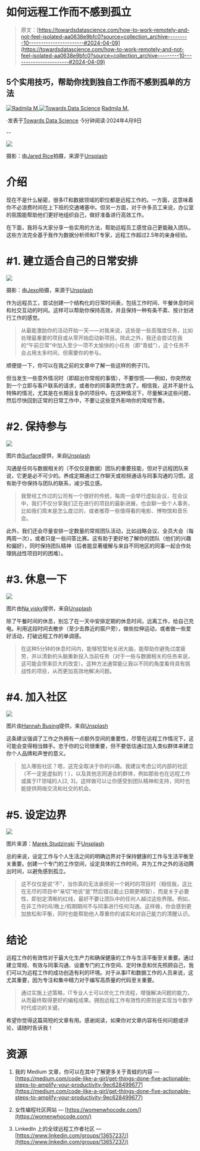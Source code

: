 # 如何远程工作而不感到孤立

> 原文：[https://towardsdatascience.com/how-to-work-remotely-and-not-feel-isolated-aa0638e9bfc0?source=collection_archive---------10-----------------------#2024-04-09](https://towardsdatascience.com/how-to-work-remotely-and-not-feel-isolated-aa0638e9bfc0?source=collection_archive---------10-----------------------#2024-04-09)

## 5个实用技巧，帮助你找到独自工作而不感到孤单的方法

[](https://radmilamandzhi.medium.com/?source=post_page---byline--aa0638e9bfc0--------------------------------)[![Radmila M.](../Images/f3722a0ca0c96b5f6abb8f23a1162488.png)](https://radmilamandzhi.medium.com/?source=post_page---byline--aa0638e9bfc0--------------------------------)[](https://towardsdatascience.com/?source=post_page---byline--aa0638e9bfc0--------------------------------)[![Towards Data Science](../Images/a6ff2676ffcc0c7aad8aaf1d79379785.png)](https://towardsdatascience.com/?source=post_page---byline--aa0638e9bfc0--------------------------------) [Radmila M.](https://radmilamandzhi.medium.com/?source=post_page---byline--aa0638e9bfc0--------------------------------)

·发表于[Towards Data Science](https://towardsdatascience.com/?source=post_page---byline--aa0638e9bfc0--------------------------------) ·5分钟阅读·2024年4月9日

--

![](../Images/7748eefddcb0ff781a676a5c7cf7ea63.png)

摄影：由[Jared Rice](https://unsplash.com/@jareddrice?utm_source=medium&utm_medium=referral)拍摄，来源于[Unsplash](https://unsplash.com/?utm_source=medium&utm_medium=referral)

# 介绍

现在不是什么秘密，很多IT和数据领域的职位都是远程工作的。一方面，这意味着你不必浪费时间在上下班的交通堵塞中。但另一方面，对于许多员工来说，办公室的氛围能帮助他们更好地组织自己，做好准备进行高效工作。

在下面，我将与大家分享一些实用的方法，帮助远程员工感觉自己更能融入团队。这些方法完全基于我作为数据分析师和IT专家，远程工作超过2.5年的亲身经验。

# **#1\. 建立适合自己的日常安排**

![](../Images/aab884ea7ee16a92a5b3cba4cc56ab58.png)

摄影：由[Jexo](https://unsplash.com/@jexo?utm_source=medium&utm_medium=referral)拍摄，来源于[Unsplash](https://unsplash.com/?utm_source=medium&utm_medium=referral)

作为远程员工，尝试创建一个结构化的日常时间表，包括工作时间、午餐休息时间和社交互动的时间。这样可以帮助你保持高效，并且保持一种有条不紊、按计划进行工作的感觉。

> 从最能激励你的活动开始一天——对我来说，这些是一些高强度任务，比如处理最重要的项目或从零开始启动新项目。除此之外，我还会尝试在我的“午前日常”中加入至少一项不太愉快的小任务（即“青蛙”），这个任务不会占用太多时间，但需要你的参与。

顺便提一下，你可以在我之前的文章中了解一些这样的例子[1]。

但当发生一些意外情况时（即超出你常规的事情），不要惊慌——例如，你突然收到一个立即与客户联系的请求，或者你的同事突然生病了。相信我，这并不是什么特殊的情况，尤其是在长期且复杂的项目中。在这种情况下，尽量解决这些问题，然后尽快回到正常的日常工作中，不要让这些意外影响你的常规节奏。

# #2\. **保持参与**

![](../Images/b687fdb5d18f0c2880dfb304ddd2d666.png)

图片由[Surface](https://unsplash.com/@surface?utm_source=medium&utm_medium=referral)提供，来自[Unsplash](https://unsplash.com/?utm_source=medium&utm_medium=referral)

沟通是任何与数据相关的（不仅仅是数据）团队的重要技能，但对于远程团队来说，它更是必不可少的。养成定期通过工作聊天或视频通话与同事沟通的习惯。这有助于你保持与团队的联系，减少孤立感。

> 我曾经工作过的公司有一个很好的传统，每周一会举行虚拟会议，在会议中，我们不仅分享我们正在进行的项目的最新进展，也会聊一些个人事务，比如我们周末是怎么度过的，或者推荐一些值得看的电影、博物馆和音乐会。

此外，我们还会尽量安排一定数量的常规团队活动，比如战略会议、全员大会（每两周一次），或者只是一些问答比赛。这有助于更好地了解你的团队（他们的兴趣和偏好），同时保持团队精神（后者能显著缓解与来自不同地区的同事一起合作处理挑战性项目时的困难）。

# #3\. 休息一下

![](../Images/e60aa93870a4582927980d8fb07d03fd.png)

图片由[Na visky](https://unsplash.com/@navisky?utm_source=medium&utm_medium=referral)提供，来自[Unsplash](https://unsplash.com/?utm_source=medium&utm_medium=referral)

除了午餐时间的休息，别忘了在一天中安排定期的休息时间，远离工作，给自己充电。利用这段时间去散步（至少去靠近的窗户旁），做些拉伸运动，或者做一些爱好活动，打破远程工作的单调感。

> 在这种5分钟的休息时间内，能够短暂地关闭大脑，能帮助你避免过度疲劳，并以清新的头脑重新投入当前任务（对于一些与数据相关的任务来说，这可能会带来巨大的改变）。这种方法通常能让我以不同的角度看待具有挑战性的项目，从而更加高效地解决问题。

# #4\. **加入社区**

![](../Images/540adb5c494b7a4250650ce4a72b5f8a.png)

图片由[Hannah Busing](https://unsplash.com/@hannahbusing?utm_source=medium&utm_medium=referral)提供，来自[Unsplash](https://unsplash.com/?utm_source=medium&utm_medium=referral)

这条建议强调了工作之外拥有一点额外空间的重要性，尽管在远程工作情况下，这可能会变得相当棘手。忠于你的公司很重要，但不要低估通过加入类似群体来建立你个人品牌和声誉的意义。

> 加入哪些社区？嗯，这完全取决于你的兴趣。我建议考虑公司内部的社区（不一定是虚拟的！），以及其他志同道合的群体，例如那些也在远程工作或属于IT领域的人[2, 3]。这样做可以让你感受到团队精神和支持，同时也能提供网络交流和社交的机会。

# #5\. **设定边界**

![](../Images/a0b9aacdd555d92c606ee253b2e86868.png)

图片来源：[Marek Studzinski](https://unsplash.com/@jccards?utm_source=medium&utm_medium=referral) 于[Unsplash](https://unsplash.com/?utm_source=medium&utm_medium=referral)

总的来说，设定工作与个人生活之间的明确边界对于保持健康的工作与生活平衡至关重要。创建一个专门的工作空间，设定具体的工作时间，并为工作之外的活动腾出时间，以避免感到孤立。

> 这不仅仅是说“不”，当你真的无法承担另一个耗时的项目时（相信我，这比在无尽的项目中“亲切”地说“是”然后错过截止日期更明智），而是关于必要性，即划定清晰的红线，最好不要让团队中的任何人越过这些界限。例如，在非工作时间/晚上/假期期间不与同事进行任何沟通。这样做，你会感到更加放松和平衡，同时也能帮助他人尊重你的诚实和对自己能力的清醒认识。

# **结论**

远程工作的有效性对于最大化生产力和确保健康的工作与生活平衡至关重要。通过建立常规、有效与同事沟通、设置专门的工作空间、定时休息和优先照顾自己，我们可以为远程工作的成功创造有利的环境。对于从事IT和数据工作的人员来说，这尤其重要，因为专注和集中精力对于编写高质量的代码至关重要。

> 通过实施上述策略，IT专业人士可以优化工作流程，增强解决问题的能力，从而最终取得更好的编程成果。拥抱远程工作有效性的原则是实现当今数字时代成功的关键。

希望你觉得这篇简短的文章有用。感谢阅读，如果你对文章内容有任何问题或评论，请随时告诉我！

# 资源

1.  我的 Medium 文章，你可以在其中了解更多关于青蛙的内容 — [https://medium.com/code-like-a-girl/get-things-done-five-actionable-steps-to-amplify-your-productivity-9ec628499677](https://medium.com/code-like-a-girl/get-things-done-five-actionable-steps-to-amplify-your-productivity-9ec628499677)

1.  女性编程社区网站 — [https://womenwhocode.com/](https://womenwhocode.com/)

1.  LinkedIn 上的全球远程工作者社区 — [https://www.linkedin.com/groups/13657237/](https://www.linkedin.com/groups/13657237/)
